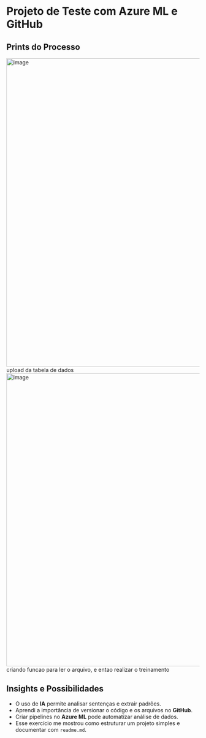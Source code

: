 # Projeto de Teste com Azure ML e GitHub

## Prints do Processo
<img width="1168" height="805" alt="image" src="https://github.com/user-attachments/assets/38c22fcf-6964-4b95-8e86-6b083cbabb68" />
upload da tabela de dados

<img width="883" height="765" alt="image" src="https://github.com/user-attachments/assets/50d54689-8d11-4c72-93fe-b6fb6e66cdce" />
criando funcao para ler o arquivo, e entao realizar o treinamento


## Insights e Possibilidades
- O uso de **IA** permite analisar sentenças e extrair padrões.
- Aprendi a importância de versionar o código e os arquivos no **GitHub**.
- Criar pipelines no **Azure ML** pode automatizar análise de dados.
- Esse exercício me mostrou como estruturar um projeto simples e documentar com `readme.md`.
